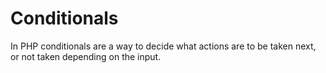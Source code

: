 # Conditionals

In PHP conditionals are a way to decide what actions are to be taken next, or not taken depending on the input.
